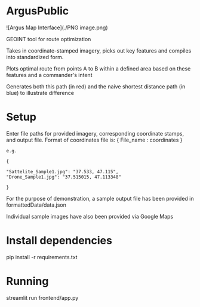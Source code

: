 # ArgusPublic

![Argus Map Interface](./PNG image.png)

GEOINT tool for route optimization

Takes in coordinate-stamped imagery, picks out key features and compiles into standardized form.

Plots optimal route from points A to B within a defined area based on these features and a commander's intent

Generates both this path (in red) and the naive shortest distance path (in blue) to illustrate difference

# Setup
Enter file paths for provided imagery, corresponding coordinate stamps, and output file. 
Format of coordinates file is:
{
    File_name : coordinates
}

    e.g.
    
    {

    "Sattelite_Sample1.jpg": "37.533, 47.115",
    "Drone_Sample1.jpg": "37.515015, 47.113348"

    }
    


For the purpose of demonstration, a sample output file has been provided in formattedData/data.json 

Individual sample images have also been provided via Google Maps

# Install dependencies
pip install -r requirements.txt

# Running
streamlit run frontend/app.py 